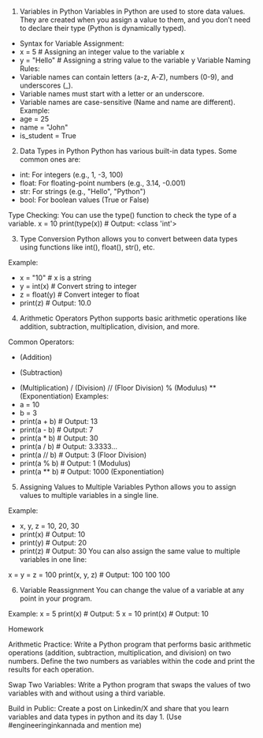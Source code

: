 1. Variables in Python
Variables in Python are used to store data values. They are created when you assign a value to them, and you don’t need to declare their type (Python is dynamically typed).

* Syntax for Variable Assignment:
* x = 5  # Assigning an integer value to the variable x
* y = "Hello"  # Assigning a string value to the variable y
Variable Naming Rules:
* Variable names can contain letters (a-z, A-Z), numbers (0-9), and underscores (_).
* Variable names must start with a letter or an underscore.
* Variable names are case-sensitive (Name and name are different).
Example:
* age = 25
* name = "John"
* is_student = True

2. Data Types in Python
Python has various built-in data types. Some common ones are:

* int: For integers (e.g., 1, -3, 100)
* float: For floating-point numbers (e.g., 3.14, -0.001)
* str: For strings (e.g., "Hello", "Python")
* bool: For boolean values (True or False)

Type Checking:
You can use the type() function to check the type of a variable.
x = 10
print(type(x))  # Output: <class 'int'>

3. Type Conversion
Python allows you to convert between data types using functions like int(), float(), str(), etc.

Example:
* x = "10"  # x is a string
* y = int(x)  # Convert string to integer
* z = float(y)  # Convert integer to float
* print(z)  # Output: 10.0

4. Arithmetic Operators
Python supports basic arithmetic operations like addition, subtraction, multiplication, division, and more.

Common Operators:
+ (Addition)
- (Subtraction)
* (Multiplication)
/ (Division)
// (Floor Division)
% (Modulus)
** (Exponentiation)
Examples:
* a = 10
* b = 3
* print(a + b)  # Output: 13
* print(a - b)  # Output: 7
* print(a * b)  # Output: 30
* print(a / b)  # Output: 3.3333...
* print(a // b)  # Output: 3 (Floor Division)
* print(a % b)  # Output: 1 (Modulus)
* print(a ** b)  # Output: 1000 (Exponentiation)

5. Assigning Values to Multiple Variables
Python allows you to assign values to multiple variables in a single line.

Example:
* x, y, z = 10, 20, 30
* print(x)  # Output: 10
* print(y)  # Output: 20
* print(z)  # Output: 30
You can also assign the same value to multiple variables in one line:

x = y = z = 100
print(x, y, z)  # Output: 100 100 100

6. Variable Reassignment
You can change the value of a variable at any point in your program.

Example:
x = 5
print(x)  # Output: 5
x = 10
print(x)  # Output: 10

Homework

Arithmetic Practice: Write a Python program that performs basic arithmetic operations (addition, subtraction, multiplication, and division) on two numbers. Define the two numbers as variables within the code and print the results for each operation.

Swap Two Variables: Write a Python program that swaps the values of two variables with and without using a third variable.

Build in Public: Create a post on Linkedin/X and share that you learn variables and data types in python and its day 1. (Use #engineeringinkannada and mention me)


